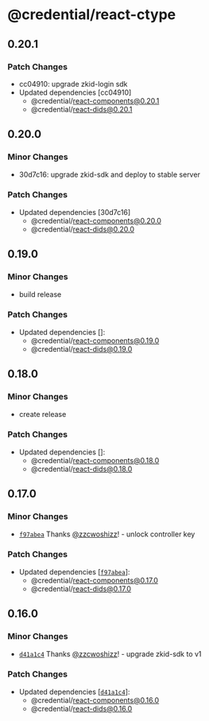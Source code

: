 # @credential/react-ctype

## 0.20.1

### Patch Changes

- cc04910: upgrade zkid-login sdk
- Updated dependencies [cc04910]
  - @credential/react-components@0.20.1
  - @credential/react-dids@0.20.1

## 0.20.0

### Minor Changes

- 30d7c16: upgrade zkid-sdk and deploy to stable server

### Patch Changes

- Updated dependencies [30d7c16]
  - @credential/react-components@0.20.0
  - @credential/react-dids@0.20.0

## 0.19.0

### Minor Changes

- build release

### Patch Changes

- Updated dependencies []:
  - @credential/react-components@0.19.0
  - @credential/react-dids@0.19.0

## 0.18.0

### Minor Changes

- create release

### Patch Changes

- Updated dependencies []:
  - @credential/react-components@0.18.0
  - @credential/react-dids@0.18.0

## 0.17.0

### Minor Changes

- [`f97abea`](https://github.com/zCloak-Network/zkid-credential/commit/f97abea5f33dd979a994ba6b914d60e5b1e3c7c8) Thanks [@zzcwoshizz](https://github.com/zzcwoshizz)! - unlock controller key

### Patch Changes

- Updated dependencies [[`f97abea`](https://github.com/zCloak-Network/zkid-credential/commit/f97abea5f33dd979a994ba6b914d60e5b1e3c7c8)]:
  - @credential/react-components@0.17.0
  - @credential/react-dids@0.17.0

## 0.16.0

### Minor Changes

- [`d41a1c4`](https://github.com/zCloak-Network/zkid-credential/commit/d41a1c47b5a4061655a60df32dfecbc9a562a4b2) Thanks [@zzcwoshizz](https://github.com/zzcwoshizz)! - upgrade zkid-sdk to v1

### Patch Changes

- Updated dependencies [[`d41a1c4`](https://github.com/zCloak-Network/zkid-credential/commit/d41a1c47b5a4061655a60df32dfecbc9a562a4b2)]:
  - @credential/react-components@0.16.0
  - @credential/react-dids@0.16.0
